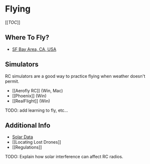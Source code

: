# Flying

[[_TOC_]]

## Where To Fly?

* [SF Bay Area, CA, USA](https://www.google.com/maps/d/viewer?msa=0&mid=zFq0unLIXWYo.k6-b1StMq6TA)

## Simulators

RC simulators are a good way to practice flying when weather doesn't permit.

* [[Aerofly RC]] (Win, Mac)
* [[Phoenix]] (Win)
* [[RealFlight]] (Win)

TODO: add learning to fly, etc...

## Additional Info

* [Solar Data](http://www.n3kl.org/sun/noaa.html)
* [[Locating Lost Drones]]
* [[Regulations]]

TODO: Explain how solar interference can affect RC radios.
